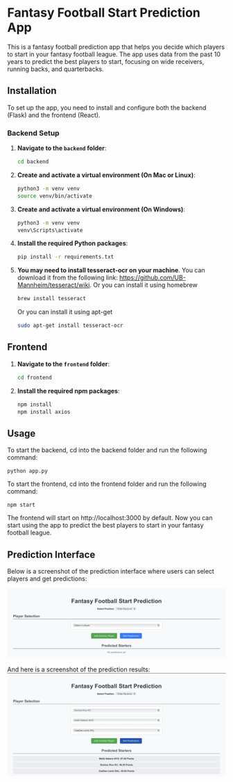 # Fantasy Football Start Prediction App

This is a fantasy football prediction app that helps you decide which players to start in your fantasy football league. The app uses data from the past 10 years to predict the best players to start, focusing on wide receivers, running backs, and quarterbacks.

## **Installation**

To set up the app, you need to install and configure both the backend (Flask) and the frontend (React).

### **Backend Setup**

1. **Navigate to the `backend` folder**:
   ```bash
   cd backend
    ```
2. **Create and activate a virtual environment (On Mac or Linux)**:
    ```bash
    python3 -m venv venv
    source venv/bin/activate
    ```
2. **Create and activate a virtual environment (On Windows)**:
    ```bash
    python3 -m venv venv
    venv\Scripts\activate
    ```
3. **Install the required Python packages**:
    ```bash
    pip install -r requirements.txt
    ```
4. **You may need to install tesseract-ocr on your machine**. You can download it from the following link: https://github.com/UB-Mannheim/tesseract/wiki. Or you can install it using homebrew
    ```bash
    brew install tesseract
    ```
    Or you can install it using apt-get
    ```bash
    sudo apt-get install tesseract-ocr
    ```
## Frontend
1. **Navigate to the `frontend` folder**:
   ```bash
   cd frontend
    ```
2. **Install the required npm packages**:
    ```bash
    npm install
    npm install axios
    ```


## Usage
To start the backend, cd into the backend folder and run the following command:
```bash:
python app.py
```
To start the frontend, cd into the frontend folder and run the following command:
```bash:
npm start
```
The frontend will start on http://localhost:3000 by default.
Now you can start using the app to predict the best players to start in your fantasy football league.

## Prediction Interface

Below is a screenshot of the prediction interface where users can select players and get predictions:

![Prediction Interface](website_homepage.jpeg)



And here is a screenshot of the prediction results:
![Prediction Results](predicitions.jpeg)